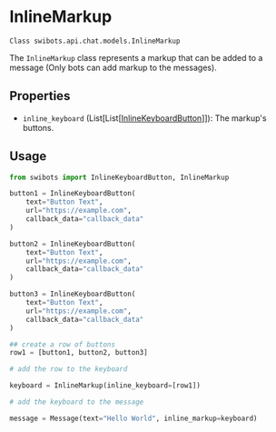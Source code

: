 # InlineMarkup

`Class swibots.api.chat.models.InlineMarkup`

The `InlineMarkup` class represents a markup that can be added to a message (Only bots can add markup to the messages).

## Properties

- `inline_keyboard` (List[List[[InlineKeyboardButton](./inline_keyboard_button)]]): The markup's buttons.


## Usage 

```python
from swibots import InlineKeyboardButton, InlineMarkup

button1 = InlineKeyboardButton(
    text="Button Text",
    url="https://example.com",
    callback_data="callback_data"
)

button2 = InlineKeyboardButton(
    text="Button Text",
    url="https://example.com",
    callback_data="callback_data"
)

button3 = InlineKeyboardButton(
    text="Button Text",
    url="https://example.com",
    callback_data="callback_data"
)

## create a row of buttons
row1 = [button1, button2, button3]

# add the row to the keyboard

keyboard = InlineMarkup(inline_keyboard=[row1])

# add the keyboard to the message

message = Message(text="Hello World", inline_markup=keyboard)

```